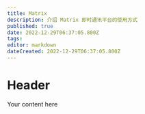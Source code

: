 ```yaml
---
title: Matrix
description: 介绍 Matrix 即时通讯平台的使用方式
published: true
date: 2022-12-29T06:37:05.800Z
tags: 
editor: markdown
dateCreated: 2022-12-29T06:37:05.800Z
---
```


# Header
Your content here